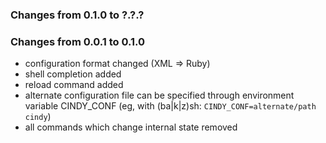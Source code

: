 ### Changes from 0.1.0 to ?.?.?

### Changes from 0.0.1 to 0.1.0

* configuration format changed (XML => Ruby)
* shell completion added
* reload command added
* alternate configuration file can be specified through environment variable CINDY_CONF (eg, with (ba|k|z)sh: `CINDY_CONF=alternate/path cindy`)
* all commands which change internal state removed
